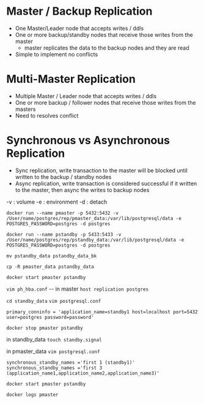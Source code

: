 # Master / Backup Replication

- One Master/Leader node that accepts writes / ddls
- One or more backup/standby nodes that receive those writes from the master
	- master replicates the data to the backup nodes and they are read
- Simple to implement no conflicts

# Multi-Master Replication

- Multiple Master / Leader node that accepts writes / ddls
- One or more backup / follower nodes that receive those writes from the masters
- Need to resolves conflict

# Synchronous vs Asynchronous Replication

- Sync replication, write transaction to the master will be blocked until written to the backup / standby nodes
- Async replication, write transaction is considered successful if it written to the master, then async the writes to backup nodes

-v : volume
-e : environment
-d : detach

`docker run --name pmaster -p 5432:5432 -v /User/name/postgres/rep/pmaster_data:/var/lib/postgresql/data -e POSTGRES_PASSWORD=postgres -d postgres`

`docker run --name pstandby -p 5433:5433 -v /User/name/postgres/rep/pstandby_data:/var/lib/postgresql/data -e POSTGRES_PASSWORD=postgres -d postgres`

`mv pstandby_data pstandby_data_bk`

`cp -R pmaster_data pstandby_data`

`docker start pmaster pstandby`

`vim ph_hba.conf` -- in master
`host replication postgres`

`cd standby_data`
`vim postgresql.conf`

`primary_conninfo = 'application_name=standby1 host=localhost port=5432 user=postgres password=password'`

`docker stop pmaster pstandby`

in standby_data
`touch standby.signal`

in pmaster_data
`vim postgresql.conf`

`synchronous_standby_names ='first 1 (standby1)'`
`synchronous_standby_names ='first 3 (application_name1,application_name2,application_name3)'`

`docker start pmaster pstandby`

`docker logs pmaster`